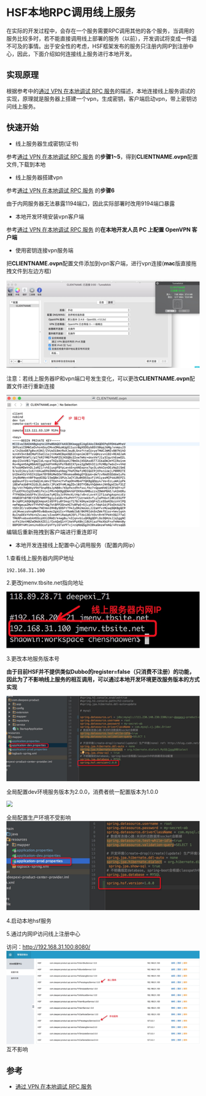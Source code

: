 # HSF本地RPC调用线上服务

在实际的开发过程中，会存在一个服务需要RPC调用其他的各个服务，当调用的服务比较多时，若不能直接调用线上部署的服务（以前），开发调试将变成一件遥不可及的事情。出于安全性的考虑，HSF框架发布的服务只注册内网IP到注册中心，因此，下面介绍如何连接线上服务进行本地开发。

## 实现原理

根据参考中的[通过 VPN 在本地调试 RPC 服务](https://help.aliyun.com/document_detail/87549.html?spm=a2c4g.11186623.6.668.27584a41iNHg1B)的描述，本地连接线上服务调试的实现，原理就是服务器上搭建一个vpn，生成密钥，客户端启动vpn，带上密钥访问线上服务。

## 快速开始

- 线上服务器生成密钥(证书)

参考[通过 VPN 在本地调试 RPC 服务](https://help.aliyun.com/document_detail/87549.html?spm=a2c4g.11186623.6.668.27584a41iNHg1B) 的**步骤1~5**，得到**CLIENTNAME.ovpn**配置文件,下载到本地

- 线上服务器搭建vpn

参考[通过 VPN 在本地调试 RPC 服务](https://help.aliyun.com/document_detail/87549.html?spm=a2c4g.11186623.6.668.27584a41iNHg1B) 的**步骤6**

由于内网服务器无法暴露1194端口，因此实际部署时改用9194端口暴露


- 本地开发环境安装vpn客户端

参考[通过 VPN 在本地调试 RPC 服务](https://help.aliyun.com/document_detail/87549.html?spm=a2c4g.11186623.6.668.27584a41iNHg1B) 的**在本地开发人员 PC 上配置 OpenVPN 客户端**

- 使用密钥连接vpn服务端

把**CLIENTNAME.ovpn**配置文件添加到vpn客户端，进行vpn连接(**mac**版直接拖拽文件到左边方框)

![](media/15359455847542/15359473394452.jpg)

注意：若线上服务器IP和vpn端口号发生变化，可以更改**CLIENTNAME.ovpn**配置文件进行重新连接

![](media/15359455847542/15359475792666.jpg)
编辑后重新拖拽到客户端进行重连即可

- 本地开发连接线上配置中心调用服务（配置内网ip）

1.查看线上服务器内网IP地址

```
192.168.31.100
```

2.更改jmenv.tbsite.net指向地址

![](media/15359455847542/15359476935341.jpg)

3.更改本地服务版本号

**由于目前HSF并不提供类似Dubbo的register=false（只消费不注册）的功能，因此为了不影响线上服务的相互调用，可以通过本地开发环境更改服务版本的方式实现**

![](media/15359455847542/15359480275581.jpg)

全局配置dev环境服务版本为2.0.0，消费者统一配置版本为1.0.0

![](media/15359455847542/consumer-version.jpg)

全局配置生产环境不受影响
![](media/15359455847542/15359480833026.jpg)


4.启动本地hsf服务

5.通过内网IP访问线上注册中心

访问：http://192.168.31.100:8080/
![](media/15359455847542/15359482594413.jpg)
互不影响

## 参考

- [通过 VPN 在本地调试 RPC 服务](https://help.aliyun.com/document_detail/87549.html?spm=a2c4g.11186623.6.668.27584a41iNHg1B)
